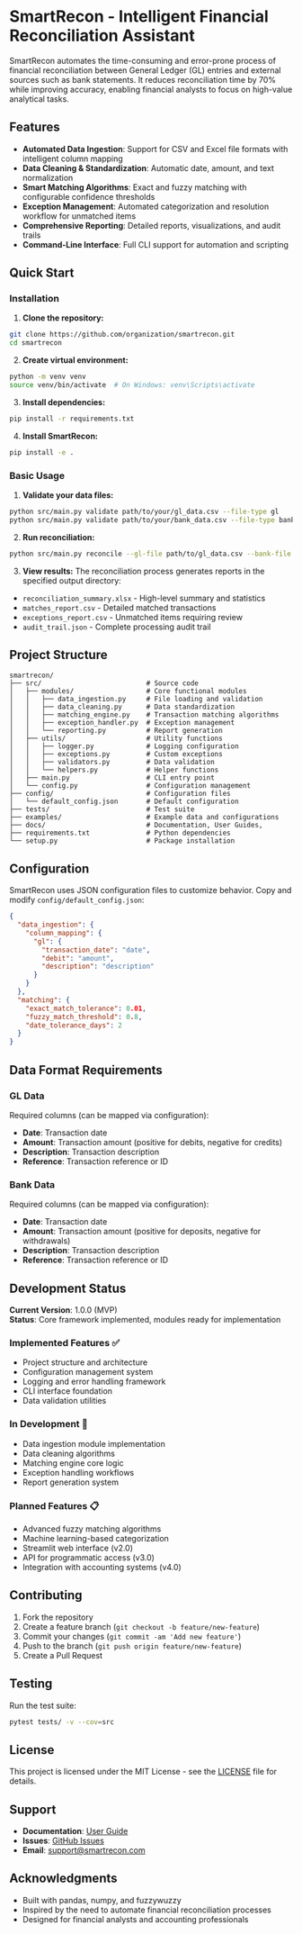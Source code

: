 # SmartRecon - Intelligent Financial Reconciliation Assistant

SmartRecon automates the time-consuming and error-prone process of financial reconciliation between General Ledger (GL) entries and external sources such as bank statements. It reduces reconciliation time by 70% while improving accuracy, enabling financial analysts to focus on high-value analytical tasks.

## Features

- **Automated Data Ingestion**: Support for CSV and Excel file formats with intelligent column mapping
- **Data Cleaning & Standardization**: Automatic date, amount, and text normalization
- **Smart Matching Algorithms**: Exact and fuzzy matching with configurable confidence thresholds
- **Exception Management**: Automated categorization and resolution workflow for unmatched items
- **Comprehensive Reporting**: Detailed reports, visualizations, and audit trails
- **Command-Line Interface**: Full CLI support for automation and scripting

## Quick Start

### Installation

1. **Clone the repository:**
```bash
git clone https://github.com/organization/smartrecon.git
cd smartrecon
```

2. **Create virtual environment:**
```bash
python -m venv venv
source venv/bin/activate  # On Windows: venv\Scripts\activate
```

3. **Install dependencies:**
```bash
pip install -r requirements.txt
```

4. **Install SmartRecon:**
```bash
pip install -e .
```

### Basic Usage

1. **Validate your data files:**
```bash
python src/main.py validate path/to/your/gl_data.csv --file-type gl
python src/main.py validate path/to/your/bank_data.csv --file-type bank
```

2. **Run reconciliation:**
```bash
python src/main.py reconcile --gl-file path/to/gl_data.csv --bank-file path/to/bank_data.csv --output-dir results
```

3. **View results:**
The reconciliation process generates reports in the specified output directory:
- `reconciliation_summary.xlsx` - High-level summary and statistics
- `matches_report.csv` - Detailed matched transactions
- `exceptions_report.csv` - Unmatched items requiring review
- `audit_trail.json` - Complete processing audit trail

## Project Structure

```
smartrecon/
├── src/                          # Source code
│   ├── modules/                  # Core functional modules
│   │   ├── data_ingestion.py     # File loading and validation
│   │   ├── data_cleaning.py      # Data standardization
│   │   ├── matching_engine.py    # Transaction matching algorithms
│   │   ├── exception_handler.py  # Exception management
│   │   └── reporting.py          # Report generation
│   ├── utils/                    # Utility functions
│   │   ├── logger.py             # Logging configuration
│   │   ├── exceptions.py         # Custom exceptions
│   │   ├── validators.py         # Data validation
│   │   └── helpers.py            # Helper functions
│   ├── main.py                   # CLI entry point
│   └── config.py                 # Configuration management
├── config/                       # Configuration files
│   └── default_config.json       # Default configuration
├── tests/                        # Test suite
├── examples/                     # Example data and configurations
├── docs/                         # Documentation, User Guides, 
├── requirements.txt              # Python dependencies
└── setup.py                      # Package installation
```

## Configuration

SmartRecon uses JSON configuration files to customize behavior. Copy and modify `config/default_config.json`:

```json
{
  "data_ingestion": {
    "column_mapping": {
      "gl": {
        "transaction_date": "date",
        "debit": "amount",
        "description": "description"
      }
    }
  },
  "matching": {
    "exact_match_tolerance": 0.01,
    "fuzzy_match_threshold": 0.8,
    "date_tolerance_days": 2
  }
}
```

## Data Format Requirements

### GL Data
Required columns (can be mapped via configuration):
- **Date**: Transaction date
- **Amount**: Transaction amount (positive for debits, negative for credits)
- **Description**: Transaction description
- **Reference**: Transaction reference or ID

### Bank Data
Required columns (can be mapped via configuration):
- **Date**: Transaction date
- **Amount**: Transaction amount (positive for deposits, negative for withdrawals)
- **Description**: Transaction description
- **Reference**: Transaction reference or ID

## Development Status

**Current Version**: 1.0.0 (MVP)  
**Status**: Core framework implemented, modules ready for implementation

### Implemented Features ✅
- Project structure and architecture
- Configuration management system
- Logging and error handling framework
- CLI interface foundation
- Data validation utilities

### In Development 🚧
- Data ingestion module implementation
- Data cleaning algorithms
- Matching engine core logic
- Exception handling workflows
- Report generation system

### Planned Features 📋
- Advanced fuzzy matching algorithms
- Machine learning-based categorization
- Streamlit web interface (v2.0)
- API for programmatic access (v3.0)
- Integration with accounting systems (v4.0)

## Contributing

1. Fork the repository
2. Create a feature branch (`git checkout -b feature/new-feature`)
3. Commit your changes (`git commit -am 'Add new feature'`)
4. Push to the branch (`git push origin feature/new-feature`)
5. Create a Pull Request

## Testing

Run the test suite:
```bash
pytest tests/ -v --cov=src
```

## License

This project is licensed under the MIT License - see the [LICENSE](LICENSE) file for details.

## Support

- **Documentation**: [User Guide](docs/user_guide.md)
- **Issues**: [GitHub Issues](https://github.com/organization/smartrecon/issues)
- **Email**: support@smartrecon.com

## Acknowledgments

- Built with pandas, numpy, and fuzzywuzzy
- Inspired by the need to automate financial reconciliation processes
- Designed for financial analysts and accounting professionals

